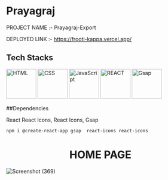 # Prayagraj
PROJECT NAME :- Prayagraj-Export

DEPLOYED LINK :- https://frooti-kappa.vercel.app/

<h2>Tech Stacks</h2>
<p><img src="https://cdn.iconscout.com/icon/free/png-256/html-2752158-2284975.png?w=256&f=avif" width='80' alt="HTML" /> 
<img src="https://cdn.iconscout.com/icon/free/png-256/css-alt-3521367-2944811.png?w=256&f=avif" width='80' alt="CSS" />
<img src="https://cdn.iconscout.com/icon/free/png-256/javascript-3628858-3029998.png?w=256&f=avif" width='80' alt="JavaScript"/>
<img src="https://cdn.iconscout.com/icon/free/png-256/react-3-1175109.png?w=256&f=avif" width='80' alt="REACT" />
<img src="https://cdn.worldvectorlogo.com/logos/gsap-greensock.svg" width='80' alt="Gsap" />

</p>

##Dependencies

 React React Icons, React Icons, Gsap
```bash
npm i @create-react-app gsap  react-icons react-icons  
```
 <h1  align='center'>HOME PAGE </h1>
  


![Screenshot (369)](https://ibb.co/nLNRLDs)
